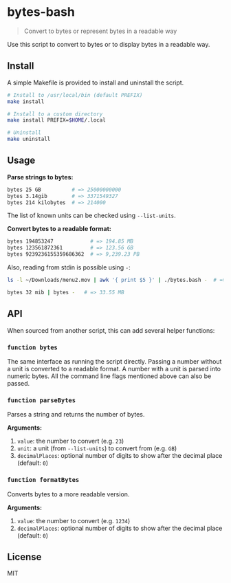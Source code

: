 # bytes-bash

> Convert to bytes or represent bytes in a readable way

Use this script to convert to bytes or to display bytes in a readable way.

## Install

A simple Makefile is provided to install and uninstall the script.

```bash
# Install to /usr/local/bin (default PREFIX)
make install

# Install to a custom directory
make install PREFIX=$HOME/.local

# Uninstall
make uninstall
```

## Usage

**Parse strings to bytes:**

```bash
bytes 25 GB          # => 25000000000
bytes 3.14gib        # => 3371549327
bytes 214 kilobytes  # => 214000
```

The list of known units can be checked using `--list-units`.

**Convert bytes to a readable format:**

```bash
bytes 194853247            # => 194.85 MB
bytes 123561872361         # => 123.56 GB
bytes 9239236155359686362  # => 9,239.23 PB
```

Also, reading from stdin is possible using `-`:

```bash
ls -l ~/Downloads/menu2.mov | awk '{ print $5 }' | ./bytes.bash -  # => 34.06 MB
```

```bash
bytes 32 mib | bytes -   # => 33.55 MB
```

## API

When sourced from another script, this can add several helper functions:

### `function bytes`

The same interface as running the script directly. Passing a number without a unit is converted to a readable format. A number with a unit is parsed into numeric bytes. All the command line flags mentioned above can also be passed.

### `function parseBytes`

Parses a string and returns the number of bytes.

**Arguments:**

1. `value`: the number to convert (e.g. `23`)
2. `unit`: a unit (from `--list-units`) to convert from (e.g. `GB`)
3. `decimalPlaces`: optional number of digits to show after the decimal place (default: `0`)

### `function formatBytes`

Converts bytes to a more readable version.

**Arguments:**

1. `value`: the number to convert (e.g. `1234`)
2. `decimalPlaces`: optional number of digits to show after the decimal place (default: `0`)

## License

MIT
